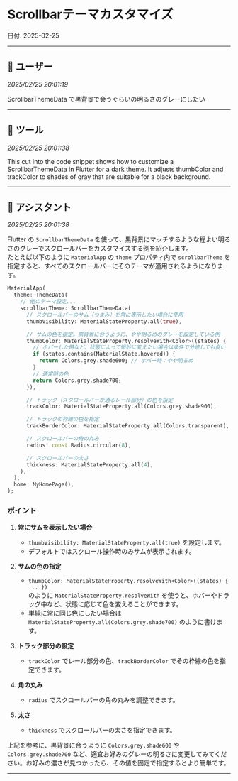 # Scrollbarテーマカスタマイズ

日付: 2025-02-25

---

## 👤 ユーザー
*2025/02/25 20:01:19*

ScrollbarThemeData で黒背景で会うぐらいの明るさのグレーにしたい

---

## 🔧 ツール
*2025/02/25 20:01:38*

This cut into the code snippet shows how to customize a ScrollbarThemeData in Flutter for a dark theme. It adjusts thumbColor and trackColor to shades of gray that are suitable for a black background.

---

## 🤖 アシスタント
*2025/02/25 20:01:38*

Flutter の `ScrollbarThemeData` を使って、黒背景にマッチするような程よい明るさのグレーでスクロールバーをカスタマイズする例を紹介します。  
たとえば以下のように `MaterialApp` の `theme` プロパティ内で `scrollbarTheme` を指定すると、すべてのスクロールバーにそのテーマが適用されるようになります。

```dart
MaterialApp(
  theme: ThemeData(
    // 他のテーマ設定...
    scrollbarTheme: ScrollbarThemeData(
      // スクロールバーのサム（つまみ）を常に表示したい場合に使用
      thumbVisibility: MaterialStateProperty.all(true),

      // サムの色を指定。黒背景に合うように、やや明るめのグレーを設定している例
      thumbColor: MaterialStateProperty.resolveWith<Color>((states) {
        // ホバーした時など、状態によって微妙に変えたい場合は条件で分岐しても良い
        if (states.contains(MaterialState.hovered)) {
          return Colors.grey.shade600; // ホバー時：やや明るめ
        }
        // 通常時の色
        return Colors.grey.shade700;
      }),

      // トラック（スクロールバーが通るレール部分）の色を指定
      trackColor: MaterialStateProperty.all(Colors.grey.shade900),

      // トラックの枠線の色を指定
      trackBorderColor: MaterialStateProperty.all(Colors.transparent),

      // スクロールバーの角の丸み
      radius: const Radius.circular(8),

      // スクロールバーの太さ
      thickness: MaterialStateProperty.all(4),
    ),
  ),
  home: MyHomePage(),
);
```

### ポイント

1. **常にサムを表示したい場合**  
   - `thumbVisibility: MaterialStateProperty.all(true)` を設定します。  
   - デフォルトではスクロール操作時のみサムが表示されます。

2. **サムの色の指定**  
   - `thumbColor: MaterialStateProperty.resolveWith<Color>((states) { ... })`  
     のように `MaterialStateProperty.resolveWith` を使うと、ホバーやドラッグ中など、状態に応じて色を変えることができます。  
   - 単純に常に同じ色にしたい場合は `MaterialStateProperty.all(Colors.grey.shade700)` のように書けます。

3. **トラック部分の設定**  
   - `trackColor` でレール部分の色、`trackBorderColor` でその枠線の色を指定できます。

4. **角の丸み**  
   - `radius` でスクロールバーの角の丸みを調整できます。

5. **太さ**  
   - `thickness` でスクロールバーの太さを指定できます。

上記を参考に、黒背景に合うように `Colors.grey.shade600` や `Colors.grey.shade700` など、適宜お好みのグレーの明るさに変更してみてください。お好みの濃さが見つかったら、その値を固定で指定するとより簡単です。

---
